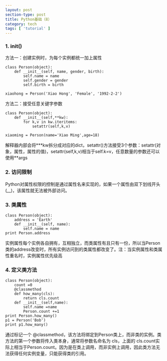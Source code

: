 ```yaml
---
layout: post
section-type: post
title: Python基础（8）
category: tech
tags: [ 'tutorial' ]
---
```

### 1. __init__()

方法一：创建实例时，为每个实例都统一加上属性
```
class Person(object):
    def __init__(self, name, gender, birth):
        self.name = name
        self.gender = gender
        self.birth = birth

xiaohong = Person('Xiao Hong', 'Female', '1992-2-2')
```

方法二：接受任意关键字参数
```
class Person(object):
	def __init__(self,**kw):
		for k,v in kw.iteritems:
			setattr(self,k,v)

xiaoming = Person(name='Xiao Ming',age=18)

```
解释器内部会将\***kw拆分成对应的dict，setattr()方法接受3个参数：setattr(对象，属性，属性的值)，setattr(self,k,v)相当于self.k=v，任意数量的参数还可以使用\**args

### 2. 访问限制
Python对属性权限的控制是通过属性名来实现的，如果一个属性由双下划线开头(__)，该属性就无法被外部访问。

### 3. 类属性

```
class Person(object):
    address = 'Earth'
    def __init__(self, name):
        self.name = name
print Person.address
```
实例属性每个实例各自拥有，互相独立，而类属性有且只有一份，所以当Person类的address改变时，所有实例访问到的类属性都改变了。注：当实例属性和类属性重名时，实例属性优先级高

### 4. 定义类方法
```
class Person(object):
	count =0
	@classmethod
	def how_many(cls):
		return cls.count
	def __init__(self,name):
		self.name =name
		Person.count +=1
print Person.how_many()
p1 = Person('Bob')
print p1.how_many()
```
通过标记一个 @classmethod，该方法将绑定到Person类上，而非类的实例。类方法的第一个参数将传入类本身，通常将参数名命名为 cls，上面的 cls.count实际上相当于Person.count。因为是在类上调用，而非实例上调用，因此类方法无法获得任何实例变量，只能获得类的引用。